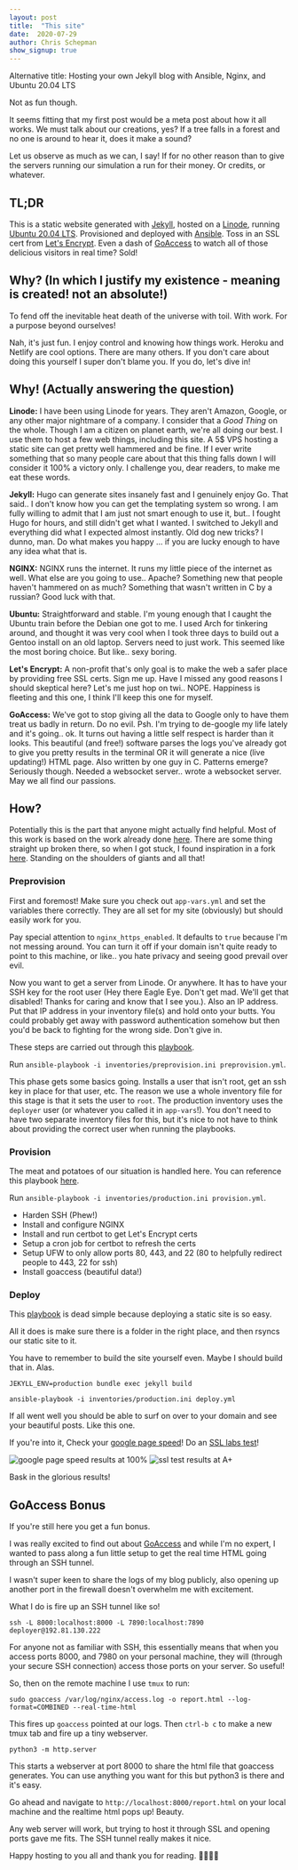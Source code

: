 ```yaml
---
layout: post
title:  "This site"
date:  2020-07-29
author: Chris Schepman
show_signup: true
---
```


Alternative title: Hosting your own Jekyll blog with Ansible, Nginx, and Ubuntu 20.04 LTS

Not as fun though.

It seems fitting that my first post would be a meta post about how it all works. We must talk about our creations, yes? If a tree falls in a forest and no one is around to hear it, does it make a sound?

Let us observe as much as we can, I say! If for no other reason than to give the servers running our simulation a run for their money. Or credits, or whatever.

## TL;DR

This is a static website generated with [Jekyll](https://jekyllrb.com/), hosted on a [Linode](https://www.linode.com/?r=43da15f8d36adbbe4f26914646b1608a908abdb3), running [Ubuntu 20.04 LTS](https://ubuntu.com/download/server). Provisioned and deployed with [Ansible](https://www.ansible.com/). Toss in an SSL cert from [Let's Encrypt](https://letsencrypt.org/). Even a dash of [GoAccess](https://goaccess.io/) to watch all of those delicious visitors in real time? Sold!

## Why? (In which I justify my existence - meaning is created! not an absolute!)

To fend off the inevitable heat death of the universe with toil. With work. For a purpose beyond ourselves!

Nah, it's just fun. I enjoy control and knowing how things work. Heroku and Netlify are cool options. There are many others. If you don't care about doing this yourself I super don't blame you. If you do, let's dive in!

## Why! (Actually answering the question)

**Linode:** I have been using Linode for years. They aren't Amazon, Google, or any other major nightmare of a company. I consider that a *Good Thing* on the whole. Though I am a citizen on planet earth, we're all doing our best. I use them to host a few web things, including this site. A 5$ VPS hosting a static site can get pretty well hammered and be fine. If I ever write something that so many people care about that this thing falls down I will consider it 100% a victory only. I challenge you, dear readers, to make me eat these words.

**Jekyll:** Hugo can generate sites insanely fast and I genuinely enjoy Go. That said.. I don't know how you can get the templating system so wrong. I am fully willing to admit that I am just not smart enough to use it, but.. I fought Hugo for hours, and still didn't get what I wanted. I switched to Jekyll and everything did what I expected almost instantly. Old dog new tricks? I dunno, man. Do what makes you happy ... if you are lucky enough to have any idea what that is.

**NGINX:** NGINX runs the internet. It runs my little piece of the internet as well. What else are you going to use.. Apache? Something new that people haven't hammered on as much? Something that wasn't written in C by a russian? Good luck with that.

**Ubuntu:** Straightforward and stable. I'm young enough that I caught the Ubuntu train before the Debian one got to me. I used Arch for tinkering around, and thought it was very cool when I took three days to build out a Gentoo install on an old laptop. Servers need to just work. This seemed like the most boring choice. But like.. sexy boring.

**Let's Encrypt:** A non-profit that's only goal is to make the web a safer place by providing free SSL certs. Sign me up. Have I missed any good reasons I should skeptical here? Let's me just hop on twi.. NOPE. Happiness is fleeting and this one, I think I'll keep this one for myself.

**GoAccess:** We've got to stop giving all the data to Google only to have them treat us badly in return. Do no evil. Psh. I'm trying to de-google my life lately and it's going.. ok. It turns out having a little self respect is harder than it looks. This beautiful (and free!) software parses the logs you've already got to give you pretty results in the terminal OR it will generate a nice (live updating!) HTML page. Also written by one guy in C. Patterns emerge? Seriously though. Needed a websocket server.. wrote a websocket server. May we all find our passions.

## How?

Potentially this is the part that anyone might actually find helpful. Most of this work is based on the work already done [here](https://github.com/EmailThis/ansible-rails). There are some thing straight up broken there, so when I got stuck, I found inspiration in a fork [here](https://github.com/noahgibbs/ansible-codefolio). Standing on the shoulders of giants and all that!

### Preprovision

First and foremost! Make sure you check out `app-vars.yml` and set the variables there correctly. They are all set for my site (obviously) but should easily work for you.

Pay special attention to `nginx_https_enabled`. It defaults to `true` because I'm not messing around. You can turn it off if your domain isn't quite ready to point to this machine, or like.. you hate privacy and seeing good prevail over evil.

Now you want to get a server from Linode. Or anywhere. It has to have your SSH key for the root user (Hey there Eagle Eye. Don't get mad. We'll get that disabled! Thanks for caring and know that I see you.).  Also an IP address. Put that IP address in your inventory file(s) and hold onto your butts. You could probably get away with password authentication somehow but then you'd be back to fighting for the wrong side. Don't give in.

These steps are carried out through this [playbook](https://github.com/cschep/schepman.org/blob/master/ansible/preprovision.yml).

Run `ansible-playbook -i inventories/preprovision.ini preprovision.yml`.

This phase gets some basics going. Installs a user that isn't root, get an ssh key in place for that user, etc. The reason we use a whole inventory file for this stage is that it sets the user to `root`. The production inventory uses the `deployer` user (or whatever you called it in `app-vars`!). You don't need to have two separate inventory files for this, but it's nice to not have to think about providing the correct user when running the playbooks.

### Provision

The meat and potatoes of our situation is handled here. You can reference this playbook [here](https://github.com/cschep/schepman.org/blob/master/ansible/provision.yml).

Run `ansible-playbook -i inventories/production.ini provision.yml`.

* Harden SSH (Phew!)
* Install and configure NGINX
* Install and run certbot to get Let's Encrypt certs
* Setup a cron job for certbot to refresh the certs
* Setup UFW to only allow ports 80, 443, and 22 (80 to helpfully redirect people to 443, 22 for ssh)
* Install goaccess (beautiful data!)

### Deploy

This [playbook](https://github.com/cschep/schepman.org/blob/master/ansible/deploy.yml) is dead simple because deploying a static site is so easy.

All it does is make sure there is a folder in the right place, and then rsyncs our static site to it.

You have to remember to build the site yourself even. Maybe I should build that in. Alas.

`JEKYLL_ENV=production bundle exec jekyll build`

`ansible-playbook -i inventories/production.ini deploy.yml`

If all went well you should be able to surf on over to your domain and see your beautiful posts. Like this one.

If you're into it, Check your [google page speed](https://developers.google.com/speed/pagespeed/insights/)! Do an [SSL labs test](https://www.ssllabs.com/ssltest/)!

<img alt="google page speed results at 100%" src="/assets/images/google-page-speed-100.png">

<img alt="ssl test results at A+" src="/assets/images/ssl-test-a+.png">

Bask in the glorious results!

## GoAccess Bonus

If you're still here you get a fun bonus.

I was really excited to find out about [GoAccess](https://goaccess.io) and while I'm no expert, I wanted to pass along a fun little setup to get the real time HTML going through an SSH tunnel.

I wasn't super keen to share the logs of my blog publicly, also opening up another port in the firewall doesn't overwhelm me with excitement.

What I do is fire up an SSH tunnel like so!

`ssh -L 8000:localhost:8000 -L 7890:localhost:7890 deployer@192.81.130.222`

For anyone not as familiar with SSH, this essentially means that when you access ports 8000, and 7980 on your personal machine, they will (through your secure SSH connection) access those ports on your server. So useful!

So, then on the remote machine I use `tmux` to run:

`sudo goaccess /var/log/nginx/access.log -o report.html --log-format=COMBINED --real-time-html`

This fires up `goaccess` pointed at our logs. Then `ctrl-b c` to make a new tmux tab and fire up a tiny webserver.

`python3 -m http.server`

This starts a webserver at port 8000 to share the html file that goaccess generates. You can use anything you want for this but python3 is there and it's easy.

Go ahead and navigate to `http://localhost:8000/report.html` on your local machine and the realtime html pops up! Beauty.

Any web server will work, but trying to host it through SSL and opening ports gave me fits. The SSH tunnel really makes it nice.

Happy hosting to you all and thank you for reading. 👨🏼‍💻🎉
